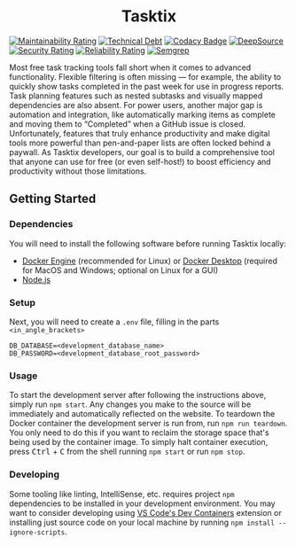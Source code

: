# <center>Tasktix</center>

[![Maintainability Rating](https://sonarcloud.io/api/project_badges/measure?project=radiantBear_Tasktix&metric=sqale_rating)](https://sonarcloud.io/summary/new_code?id=radiantBear_Tasktix)
[![Technical Debt](https://sonarcloud.io/api/project_badges/measure?project=radiantBear_Tasktix&metric=sqale_index)](https://sonarcloud.io/summary/new_code?id=radiantBear_Tasktix)
[![Codacy Badge](https://app.codacy.com/project/badge/Grade/cf1631194c2a4320b83570df12b65de9)](https://app.codacy.com/gh/radiantBear/Tasktix/dashboard?utm_source=gh&utm_medium=referral&utm_content=&utm_campaign=Badge_grade)
[![DeepSource](https://app.deepsource.com/gh/radiantBear/Tasktix.svg/?label=active+issues&show_trend=true&token=M-Vsi4__XSjUWF4f_7gXjWc7)](https://app.deepsource.com/gh/radiantBear/Tasktix/)
<br>
[![Security Rating](https://sonarcloud.io/api/project_badges/measure?project=radiantBear_Tasktix&metric=security_rating)](https://sonarcloud.io/summary/new_code?id=radiantBear_Tasktix)
[![Reliability Rating](https://sonarcloud.io/api/project_badges/measure?project=radiantBear_Tasktix&metric=reliability_rating)](https://sonarcloud.io/summary/new_code?id=radiantBear_Tasktix)
[![Semgrep](https://github.com/radiantBear/Tasktix/actions/workflows/semgrep.yml/badge.svg)](https://github.com/radiantBear/Tasktix/actions/workflows/semgrep.yml)

Most free task tracking tools fall short when it comes to advanced functionality. Flexible
filtering is often missing &mdash; for example, the ability to quickly show tasks
completed in the past week for use in progress reports. Task planning features such as
nested subtasks and visually mapped dependencies are also absent. For power users,
another major gap is automation and integration, like automatically marking items as
complete and moving them to “Completed” when a GitHub issue is closed. Unfortunately,
features that truly enhance productivity and make digital tools more powerful than
pen-and-paper lists are often locked behind a paywall. As Tasktix developers, our goal is
to build a comprehensive tool that anyone can use for free (or even self-host!) to boost
efficiency and productivity without those limitations.

## Getting Started

### Dependencies

You will need to install the following software before running Tasktix locally:

- [Docker Engine](https://docs.docker.com/engine/install/) (recommended for Linux) or [Docker Desktop](https://www.docker.com/products/docker-desktop/) (required for MacOS and Windows; optional on Linux for a GUI)
- [Node.js](https://nodejs.org/en/download)

### Setup

Next, you will need to create a `.env` file, filling in the parts `<in_angle_brackets>`

```dotenv
DB_DATABASE=<development_database_name>
DB_PASSWORD=<development_database_root_password>
```

### Usage

To start the development server after following the instructions above, simply run
`npm start`. Any changes you make to the source will be immediately and automatically
reflected on the website. To teardown the Docker container the development server is run
from, run `npm run teardown`. You only need to do this if you want to reclaim the storage
space that's being used by the container image. To simply halt container execution, press
<kbd>Ctrl</kbd> + <kbd>C</kbd> from the shell running `npm start` or run `npm stop`.

### Developing

Some tooling like linting, IntelliSense, etc. requires project `npm` dependencies to be
installed in your development environment. You may want to consider developing using
[VS Code's Dev Containers](https://code.visualstudio.com/docs/devcontainers/containers)
extension or installing just source code on your local machine by running
`npm install --ignore-scripts`.
